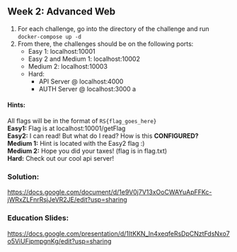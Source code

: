## Week 2: Advanced Web
1. For each challenge, go into the directory of the challenge and run `docker-compose up -d` 
2. From there, the challenges should be on the following ports:
	* Easy 1: localhost:10001
	* Easy 2 and Medium 1: localhost:10002
	* Medium 2: localhost:10003
	* Hard:
		- API Server @ localhost:4000
		- AUTH Server @ localhost:3000
a
#### Hints:
All flags will be in the format of `RS{flag_goes_here}`\
**Easy1:** Flag is at localhost:10001/getFlag\
**Easy2:** I can read! But what do I read? How is this **CONFIGURED?** \
**Medium 1:** Hint is located with the Easy2 flag :) \
**Medium 2:** Hope you did your taxes! (flag is in flag.txt) \
**Hard:** Check out our cool api server!

### Solution:
https://docs.google.com/document/d/1e9V0j7V13xOoCWAYuApFFKc-jWRxZLFnrRsjJeVR2JE/edit?usp=sharing 

### Education Slides:
https://docs.google.com/presentation/d/1ItKKN_ln4xeqfeRsDpCNztFdsNxo7o5ViUFjpmpgnKg/edit?usp=sharing
